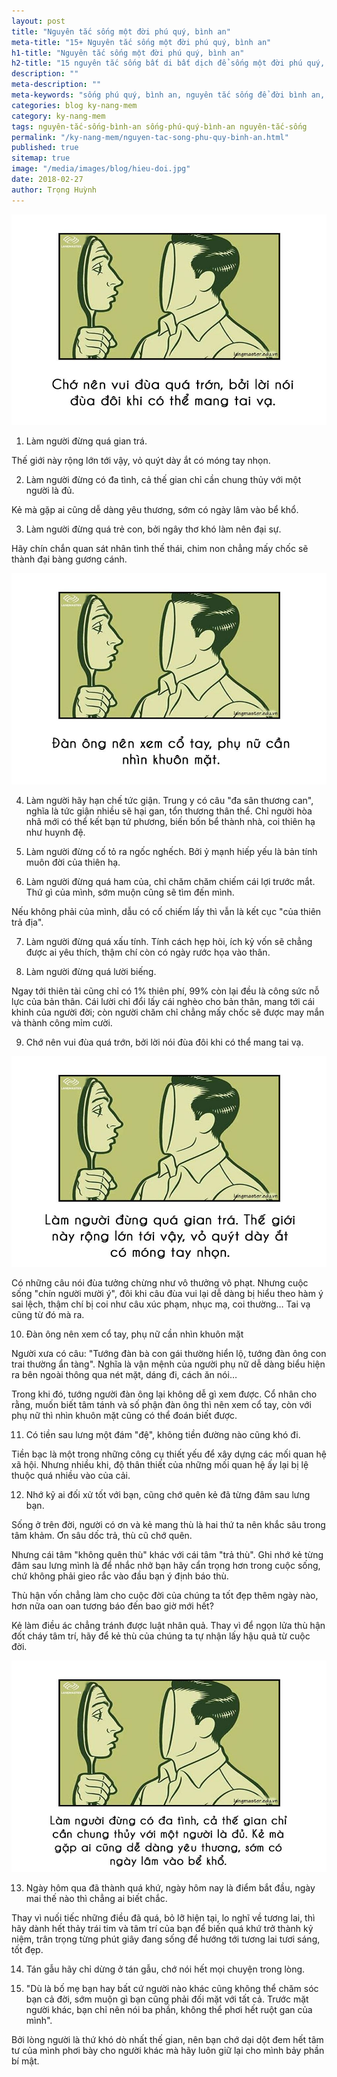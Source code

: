 ```yaml
---
layout: post
title: "Nguyên tắc sống một đời phú quý, bình an"
meta-title: "15+ Nguyên tắc sống một đời phú quý, bình an"
h1-title: "Nguyên tắc sống một đời phú quý, bình an"
h2-title: "15 nguyên tắc sống bất di bất dịch để sống một đời phú quý, bình an"
description: ""
meta-description: ""
meta-keywords: "sống phú quý, bình an, nguyên tắc sống để đời bình an, nguyên tắc sống được phú quý"
categories: blog ky-nang-mem
category: ky-nang-mem
tags: nguyên-tắc-sống-bình-an sống-phú-quý-bình-an nguyên-tắc-sống
permalink: "/ky-nang-mem/nguyen-tac-song-phu-quy-binh-an.html"
published: true
sitemap: true
image: "/media/images/blog/hieu-doi.jpg"
date: 2018-02-27
author: Trọng Huỳnh
---
```




<img  src="/media/images/blog/14-nguyen-tac-song-binh-an-2.jpg" alt="nguyên tắc dạy con" class="image_fade responsive-img lazy">


1. Làm người đừng quá gian trá. 

Thế giới này rộng lớn tới vậy, vỏ quýt dày ắt có móng tay nhọn.

2. Làm người đừng có đa tình, cả thế gian chỉ cần chung thủy với một người là đủ. 

Kẻ mà gặp ai cũng dễ dàng yêu thương, sớm có ngày lâm vào bể khổ.

3. Làm người đừng quá trẻ con, bởi ngây thơ khó làm nên đại sự. 

Hãy chín chắn quan sát nhân tình thế thái, chim non chẳng mấy chốc sẽ thành đại bàng gương cánh.

<img  src="/media/images/blog/14-nguyen-tac-song-binh-an-3.jpg" alt="nguyên tắc dạy con" class="image_fade responsive-img lazy">

4. Làm người hãy hạn chế tức giận. Trung y có câu "đa sân thương can", nghĩa là tức giận nhiều sẽ hại gan, tổn thương thân thể. Chỉ người hòa nhã mới có thể kết bạn tứ phương, biến bốn bể thành nhà, coi thiên hạ như huynh đệ.

5. Làm người đừng cố tỏ ra ngốc nghếch. Bởi ỷ mạnh hiếp yếu là bản tính muôn đời của thiên hạ.

6. Làm người đừng quá ham của, chỉ chăm chăm chiếm cái lợi trước mắt. Thứ gì của mình, sớm muộn cũng sẽ tìm đến mình. 

Nếu không phải của mình, dẫu có cố chiếm lấy thì vẫn là kết cục "của thiên trả địa".

7. Làm người đừng quá xấu tính. Tính cách hẹp hòi, ích kỷ vốn sẽ chẳng được ai yêu thích, thậm chí còn có ngày rước họa vào thân.

8. Làm người đừng quá lười biếng.

Ngay tới thiên tài cũng chỉ có 1% thiên phí, 99% còn lại đều là công sức nỗ lực của bản thân. Cái lười chỉ đổi lấy cái nghèo cho bản thân, mang tới cái khinh của người đời; còn người chăm chỉ chẳng mấy chốc sẽ được may mắn và thành công mỉm cười.

9. Chớ nên vui đùa quá trớn, bởi lời nói đùa đôi khi có thể mang tai vạ.

<img  src="/media/images/blog/14-nguyen-tac-song-binh-an-4.jpg" alt="nguyên tắc dạy con" class="image_fade responsive-img lazy">

Có những câu nói đùa tưởng chừng như vô thưởng vô phạt. Nhưng cuộc sống "chín người mười ý", đôi khi câu đùa vui lại dễ dàng bị hiểu theo hàm ý sai lệch, thậm chí bị coi như câu xúc phạm, nhục mạ, coi thường… Tai vạ cũng từ đó mà ra.

10. Đàn ông nên xem cổ tay, phụ nữ cần nhìn khuôn mặt

Người xưa có câu: "Tướng đàn bà con gái thường hiển lộ, tướng đàn ông con trai thường ẩn tàng". Nghĩa là vận mệnh của người phụ nữ dễ dàng biểu hiện ra bên ngoài thông qua nét mặt, dáng đi, cách ăn nói…

Trong khi đó, tướng người đàn ông lại không dễ gì xem được. Cổ nhân cho rằng, muốn biết tâm tánh và số phận đàn ông thì nên xem cổ tay, còn với phụ nữ thì nhìn khuôn mặt cũng có thể đoán biết được.

11. Có tiền sau lưng một đám "đệ", không tiền đường nào cũng khó đi.

Tiền bạc là một trong những công cụ thiết yếu để xây dựng các mối quan hệ xã hội. Nhưng nhiều khi, độ thân thiết của những mối quan hệ ấy lại bị lệ thuộc quá nhiều vào của cải.

12. Nhớ kỹ ai đối xử tốt với bạn, cũng chớ quên kẻ đã từng đâm sau lưng bạn.

Sống ở trên đời, người có ơn và kẻ mang thù là hai thứ ta nên khắc sâu trong tâm khảm. Ơn sâu dốc trả, thù cũ chớ quên.

Nhưng cái tâm "không quên thù" khác với cái tâm "trả thù". Ghi nhớ kẻ từng đâm sau lưng mình là để nhắc nhở bạn hãy cẩn trọng hơn trong cuộc sống, chứ không phải gieo rắc vào đầu bạn ý định báo thù.

Thù hận vốn chẳng làm cho cuộc đời của chúng ta tốt đẹp thêm ngày nào, hơn nữa oan oan tương báo đến bao giờ mới hết?

Kẻ làm điều ác chẳng tránh được luật nhân quả. Thay vì để ngọn lửa thù hận đốt cháy tâm trí, hãy để kẻ thù của chúng ta tự nhận lấy hậu quả từ cuộc đời.

<img  src="/media/images/blog/14-nguyen-tac-song-binh-an-5.jpg" alt="nguyên tắc dạy con" class="image_fade responsive-img lazy">

13. Ngày hôm qua đã thành quá khứ, ngày hôm nay là điểm bắt đầu, ngày mai thế nào thì chẳng ai biết chắc.

Thay vì nuối tiếc những điều đã quá, bỏ lỡ hiện tại, lo nghĩ về tương lai, thì hãy dành hết thảy trái tim và tâm trí của bạn để biến quá khứ trở thành kỷ niệm, trân trọng từng phút giây đang sống để hướng tới tương lai tươi sáng, tốt đẹp.

14. Tán gẫu hãy chỉ dừng ở tán gẫu, chớ nói hết mọi chuyện trong lòng.

15. "Dù là bố mẹ bạn hay bất cứ người nào khác cũng không thể chăm sóc bạn cả đời, sớm muộn gì bạn cũng phải đối mặt với tất cả. Trước mặt người khác, bạn chỉ nên nói ba phần, không thể phơi hết ruột gan của mình".

Bởi lòng người là thứ khó dò nhất thế gian, nên bạn chớ dại dột đem hết tâm tư của mình phơi bày cho người khác mà hãy luôn giữ lại cho mình bảy phần bí mật.